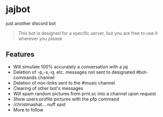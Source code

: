 # jajbot
just another discord bot

> This bot is designed for a specific server, but you are free to use it wherever you please

## Features
- Will simulate 100% accurately a conversation with a jaj
- Deletion of -p,-s,-q, etc. messages not sent to designated #bot-commands channel
- Deletion of non-links sent to the #music channel
- Clearing of other bot's messages
- Will spam random pictures from prnt.sc into a channel upon request
- Show users profile pictures with the pfp command
- /christmashat... nuff said
- More to follow
